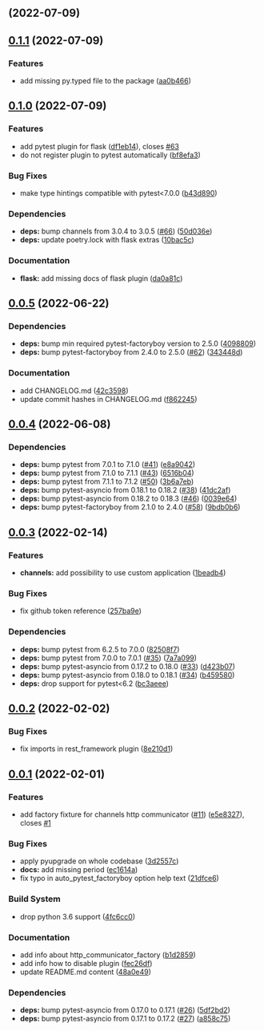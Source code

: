 ##  (2022-07-09)

## [0.1.1](https://github.com/LogPass/logpass_pytest_plugins/compare/0.1.0...0.1.1) (2022-07-09)


### Features

* add missing py.typed file to the package ([aa0b466](https://github.com/LogPass/logpass_pytest_plugins/commit/aa0b4667af015f4dc2aa23fbbc7a7806ef0c2375))

## [0.1.0](https://github.com/LogPass/logpass_pytest_plugins/compare/0.0.5...0.1.0) (2022-07-09)


### Features

* add pytest plugin for flask ([df1eb14](https://github.com/LogPass/logpass_pytest_plugins/commit/df1eb14da1093c71b96bf5334aba5e3040246814)), closes [#63](https://github.com/LogPass/logpass_pytest_plugins/issues/63)
* do not register plugin to pytest automatically ([bf8efa3](https://github.com/LogPass/logpass_pytest_plugins/commit/bf8efa38de3f57e43a03a287f831e0e44db1e61d))


### Bug Fixes

* make type hintings compatible with pytest<7.0.0 ([b43d890](https://github.com/LogPass/logpass_pytest_plugins/commit/b43d890c2f102e74e5d636f517b6080ece5e8a1b))


### Dependencies

* **deps:** bump channels from 3.0.4 to 3.0.5 ([#66](https://github.com/LogPass/logpass_pytest_plugins/issues/66)) ([50d036e](https://github.com/LogPass/logpass_pytest_plugins/commit/50d036ec9bb13e120d97777ba29f342ac20fdc23))
* **deps:** update poetry.lock with flask extras ([10bac5c](https://github.com/LogPass/logpass_pytest_plugins/commit/10bac5c48f1156578e521b02f28ff5b44fc25a83))


### Documentation

* **flask:** add missing docs of flask plugin ([da0a81c](https://github.com/LogPass/logpass_pytest_plugins/commit/da0a81ce106d5526c23529d4f58dd84f9d881e72))

## [0.0.5](https://github.com/LogPass/logpass_pytest_plugins/compare/0.0.4...0.0.5) (2022-06-22)


### Dependencies

* **deps:** bump min required pytest-factoryboy version to 2.5.0 ([4098809](https://github.com/LogPass/logpass_pytest_plugins/commit/4098809b6a6a233e73b51c4a2bcafd78c427f943))
* **deps:** bump pytest-factoryboy from 2.4.0 to 2.5.0 ([#62](https://github.com/LogPass/logpass_pytest_plugins/issues/62)) ([343448d](https://github.com/LogPass/logpass_pytest_plugins/commit/343448dc98a68635075f73ed3b00aa6ec4514966))


### Documentation

* add CHANGELOG.md ([42c3598](https://github.com/LogPass/logpass_pytest_plugins/commit/42c35987c2cc7650dcd586330e59af82bb38de36))
* update commit hashes in CHANGELOG.md ([f862245](https://github.com/LogPass/logpass_pytest_plugins/commit/f862245caf2967c72fbf1b99e84f3d2928a0e602))

## [0.0.4](https://github.com/LogPass/logpass_pytest_plugins/compare/0.0.3...0.0.4) (2022-06-08)


### Dependencies

* **deps:** bump pytest from 7.0.1 to 7.1.0 ([#41](https://github.com/LogPass/logpass_pytest_plugins/issues/41)) ([e8a9042](https://github.com/LogPass/logpass_pytest_plugins/commit/e8a904297c65b88ba398cf893f9f96b952bf3a3b))
* **deps:** bump pytest from 7.1.0 to 7.1.1 ([#43](https://github.com/LogPass/logpass_pytest_plugins/issues/43)) ([6516b04](https://github.com/LogPass/logpass_pytest_plugins/commit/6516b0499a5406c2a6ad9dca663d796f08c30888))
* **deps:** bump pytest from 7.1.1 to 7.1.2 ([#50](https://github.com/LogPass/logpass_pytest_plugins/issues/50)) ([3b6a7eb](https://github.com/LogPass/logpass_pytest_plugins/commit/3b6a7ebb925df91252b3d79e6ae91eb4061a294a))
* **deps:** bump pytest-asyncio from 0.18.1 to 0.18.2 ([#38](https://github.com/LogPass/logpass_pytest_plugins/issues/38)) ([41dc2af](https://github.com/LogPass/logpass_pytest_plugins/commit/41dc2afc46d2eda7d335ebc53d37d677873736bd))
* **deps:** bump pytest-asyncio from 0.18.2 to 0.18.3 ([#46](https://github.com/LogPass/logpass_pytest_plugins/issues/46)) ([0039e64](https://github.com/LogPass/logpass_pytest_plugins/commit/0039e64a6dc57094dac04d96ca320c474028585d))
* **deps:** bump pytest-factoryboy from 2.1.0 to 2.4.0 ([#58](https://github.com/LogPass/logpass_pytest_plugins/issues/58)) ([9bdb0b6](https://github.com/LogPass/logpass_pytest_plugins/commit/9bdb0b6cf9d06f4bc7016dc0efb76f84c16b1b0f))

## [0.0.3](https://github.com/LogPass/logpass_pytest_plugins/compare/0.0.2...0.0.3) (2022-02-14)


### Features

* **channels:** add possibility to use custom application ([1beadb4](https://github.com/LogPass/logpass_pytest_plugins/commit/1beadb4c41b94140470df6830e152404b618e3ee))


### Bug Fixes

* fix github token reference ([257ba9e](https://github.com/LogPass/logpass_pytest_plugins/commit/257ba9ec96988a54c8bbf943d98ccb30ae3fefbf))


### Dependencies

* **deps:** bump pytest from 6.2.5 to 7.0.0 ([82508f7](https://github.com/LogPass/logpass_pytest_plugins/commit/82508f714b546cb617dea02f4538724c2d7877a0))
* **deps:** bump pytest from 7.0.0 to 7.0.1 ([#35](https://github.com/LogPass/logpass_pytest_plugins/issues/35)) ([7a7a099](https://github.com/LogPass/logpass_pytest_plugins/commit/7a7a09995e169c6ff496a58eeb5346b9bcd511a3))
* **deps:** bump pytest-asyncio from 0.17.2 to 0.18.0 ([#33](https://github.com/LogPass/logpass_pytest_plugins/issues/33)) ([d423b07](https://github.com/LogPass/logpass_pytest_plugins/commit/d423b078704bea0bce0b4571f074fd073167af40))
* **deps:** bump pytest-asyncio from 0.18.0 to 0.18.1 ([#34](https://github.com/LogPass/logpass_pytest_plugins/issues/34)) ([b459580](https://github.com/LogPass/logpass_pytest_plugins/commit/b459580e6956407c11533ef1eb6d42ecc287aa60))
* **deps:** drop support for pytest<6.2 ([bc3aeee](https://github.com/LogPass/logpass_pytest_plugins/commit/bc3aeeeb818ecc6389616dedaacce07d226d2ded))

## [0.0.2](https://github.com/LogPass/logpass_pytest_plugins/compare/0.0.1...0.0.2) (2022-02-02)


### Bug Fixes

* fix imports in rest_framework plugin ([8e210d1](https://github.com/LogPass/logpass_pytest_plugins/commit/8e210d1b8700bfd7355df86bdbbdf8455f46da03))

## [0.0.1](https://github.com/LogPass/logpass_pytest_plugins/compare/3d2557cc039eb8b30c5ca779d79327b1f8779974...0.0.1) (2022-02-01)


### Features

* add factory fixture for channels http communicator ([#11](https://github.com/LogPass/logpass_pytest_plugins/issues/11)) ([e5e8327](https://github.com/LogPass/logpass_pytest_plugins/commit/e5e8327d6dc9678f56b24655709532003392ae02)), closes [#1](https://github.com/LogPass/logpass_pytest_plugins/issues/1)


### Bug Fixes

* apply pyupgrade on whole codebase ([3d2557c](https://github.com/LogPass/logpass_pytest_plugins/commit/3d2557cc039eb8b30c5ca779d79327b1f8779974))
* **docs:** add missing period ([ec1614a](https://github.com/LogPass/logpass_pytest_plugins/commit/ec1614a8885a78fc37f03bfe34194a9dd528ffa8))
* fix typo in auto_pytest_factoryboy option help text ([21dfce6](https://github.com/LogPass/logpass_pytest_plugins/commit/21dfce6e0f91ddeeb936d72286e91e71a3650b52))


### Build System

* drop python 3.6 support ([4fc6cc0](https://github.com/LogPass/logpass_pytest_plugins/commit/4fc6cc0fc3234d64a751e69ab9562c17cf88fb64))


### Documentation

* add info about http_communicator_factory ([b1d2859](https://github.com/LogPass/logpass_pytest_plugins/commit/b1d2859feef094863dc1b0549e1b1595bbf08579))
* add info how to disable plugin ([fec26df](https://github.com/LogPass/logpass_pytest_plugins/commit/fec26df861275de50b5990d947e1fdbb99d83368))
* update README.md content ([48a0e49](https://github.com/LogPass/logpass_pytest_plugins/commit/48a0e49a30b49ff296293439e9fff115dd750a9d))


### Dependencies

* **deps:** bump pytest-asyncio from 0.17.0 to 0.17.1 ([#26](https://github.com/LogPass/logpass_pytest_plugins/issues/26)) ([5df2bd2](https://github.com/LogPass/logpass_pytest_plugins/commit/5df2bd21d247b9a7f20e5628f5d9a821723bca7b))
* **deps:** bump pytest-asyncio from 0.17.1 to 0.17.2 ([#27](https://github.com/LogPass/logpass_pytest_plugins/issues/27)) ([a858c75](https://github.com/LogPass/logpass_pytest_plugins/commit/a858c755d2c10234597ff67157a0edf095f9639e))

